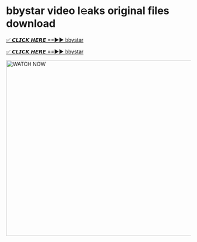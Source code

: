 # bbystar video l𝚎aks original files download

<p><a href="https://mediafirer.com/bbystar&ref=titik" rel="nofollow">✅ 𝘾𝙇𝙄𝘾𝙆 𝙃𝙀𝙍𝙀 ==►► bbystar</a></p>

<p><a href="https://mediafirer.com/bbystar&ref=titik" rel="nofollow">✅ 𝘾𝙇𝙄𝘾𝙆 𝙃𝙀𝙍𝙀 ==►► bbystar</a></p>

<p><a rel="nofollow" title="WATCH NOW" href="https://mediafirer.com/bbystar&ref=titik"><img border="bbystar" height="480" width="854" title="WATCH NOW" alt="WATCH NOW" src="https://i.imgur.com/WiGg2rx.gif"></a></p>